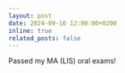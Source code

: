```yaml
---
layout: post
date: 2024-09-16 12:00:00+0200
inline: true
related_posts: false
---
```


Passed my MA (LIS) oral exams!
